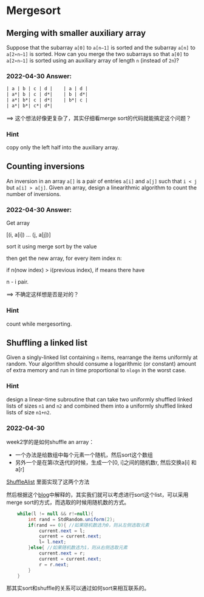 # Mergesort

## Merging with smaller auxiliary array

Suppose that the subarray `a[0]` to `a[n−1]` is sorted and the subarray `a[n]` to `a[2∗n−1]` is sorted. How can you merge the two subarrays so that `a[0]` to `a[2∗n−1]` is sorted using an auxiliary array of length `n` (instead of `2n`)?

### 2022-04-30 Answer:

```txt
| a | b | c | d |    | a | d |
| a*| b | c | d*|    | b | d*|
| a*| b*| c | d*|    | b*| c |
| a*| b*| c*| d*|
```

==> 这个想法好像更复杂了，其实仔细看merge sort的代码就能搞定这个问题？

### Hint

copy only the left half into the auxiliary array.

## Counting inversions

An inversion in an array `a[]` is a pair of entries `a[i]` and `a[j]` such that `i < j` but `a[i] > a[j]`. Given an array, design a linearithmic algorithm to count the number of inversions.

### 2022-04-30 Answer:

Get array

[(i, a[i]) ... (j, a[j])]

sort it using merge sort by the value

then get the new array, for every item index n:

if n(now index) > i(previous index), if means there have

n - i pair.

==> 不确定这样想是否是对的？

### Hint

count while mergesorting.

## Shuffling a linked list

Given a singly-linked list containing `n` items, rearrange the items uniformly at random. Your algorithm should consume a logarithmic (or constant) amount of extra memory and run in time proportional to `nlogn` in the worst case.

### Hint

design a linear-time subroutine that can take two uniformly shuffled linked lists of sizes `n1` and `n2` and combined them into a uniformly shuffled linked lists of size `n1+n2`.

### 2022-04-30

week2学的是如何shuffle an array：
+ 一个办法是给数组中每个元素一个随机，然后sort这个数组
+ 另外一个是在第i次迭代的时候，生成一个[0, i]之间的随机数r, 然后交换a[i] 和 a[r]

[ShuffleAlist](ShuffleAList.java) 里面实现了这两个方法

然后根据这个[blog](https://www.cnblogs.com/evasean/p/7232572.html)中解释的，其实我们就可以考虑进行sort这个list，可以采用merge sort的方式，而选取的时候用随机数的方式。

```java
    while(l != null && r!=null){
        int rand = StdRandom.uniform(2);
        if(rand == 0){ //如果随机数选为0，则从左侧选取元素
            current.next = l;
            current = current.next;
            l= l.next;
        }else{ //如果随机数选为1，则从右侧选取元素
            current.next = r;
            current = current.next;
            r = r.next;
        }
    }
```

那其实sort和shuffle的关系可以通过如何sort来相互联系的。
